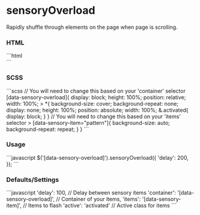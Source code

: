 sensoryOverload
===============

Rapidly shuffle through elements on the page when page is scrolling.

<h3>HTML</h3>
```html
<section data-sensory-overload>
	<div data-sensory-item class="activated" style="background-image: url('your-image-path');"></div>
	<div data-sensory-item data-background="your-image-path"></div>
	<div data-sensory-item="pattern" data-background="your-image-path"></div>
	<div data-sensory-item data-background="your-image-path"></div>
	<div data-sensory-item="pattern" data-background="your-image-path"></div>
</section>
```

<h3>SCSS</h3>
```scss
// You will need to change this based on your 'container' selector
[data-sensory-overload]{
	display: block;
	height: 100%;
	position: relative;
	width: 100%;
	> *{
		background-size: cover;
		background-repeat: none;
		display: none;
		height: 100%;
		position: absolute;
		width: 100%;
		&.activated{
			display: block;
		}
	}
	// You will need to change this based on your 'items' selector
	> [data-sensory-item="pattern"]{
		background-size: auto;
		background-repeat: repeat;
	}
}
```


<h3>Usage</h3>
```javascript
	$('[data-sensory-overload]').sensoryOverload({
		'delay': 200,
	});
```

<h3>Defaults/Settings</h3>
```javascript
	'delay': 100,				// Delay between sensory items
	'container': '[data-sensory-overload]', // Container of your items,
	'items': '[data-sensory-item]', // Items  to flash
	'active': 'activated'		// Active class for items
```
